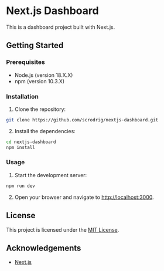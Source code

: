 # Next.js Dashboard

This is a dashboard project built with Next.js.

## Getting Started

### Prerequisites

- Node.js (version 18.X.X)
- npm (version 10.3.X)

### Installation

1. Clone the repository:

  ```bash
  git clone https://github.com/scrodrig/nextjs-dashboard.git
  ```

2. Install the dependencies:

  ```bash
  cd nextjs-dashboard
  npm install
  ```

### Usage

1. Start the development server:

  ```bash
  npm run dev
  ```

2. Open your browser and navigate to [http://localhost:3000](http://localhost:3000).


## License

This project is licensed under the [MIT License](LICENSE).

## Acknowledgements

- [Next.js](https://nextjs.org)
